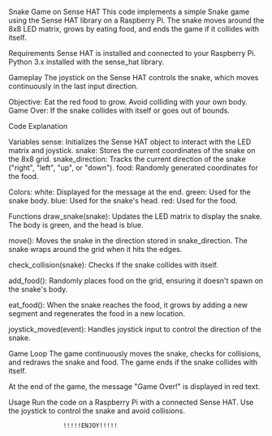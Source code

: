 Snake Game on Sense HAT
This code implements a simple Snake game using the Sense HAT library on a Raspberry Pi. The snake moves around the 8x8 LED matrix, grows by eating food, and ends the game if it collides with itself.

Requirements
Sense HAT is installed and connected to your Raspberry Pi.
Python 3.x installed with the sense_hat library. 

Gameplay
The joystick on the Sense HAT controls the snake, which moves continuously in the last input direction.

Objective: Eat the red food to grow. Avoid colliding with your own body.
Game Over: If the snake collides with itself or goes out of bounds.

Code Explanation

Variables
   sense: Initializes the Sense HAT object to interact with the LED matrix and joystick.
   snake: Stores the current coordinates of the snake on the 8x8 grid.
   snake_direction: Tracks the current direction of the snake ("right", "left", "up", or "down").
   food: Randomly generated coordinates for the food.

Colors:
   white: Displayed for the message at the end.
   green: Used for the snake body.
   blue: Used for the snake's head.
   red: Used for the food.

Functions
   draw_snake(snake): Updates the LED matrix to display the snake. The body is green, and the head is blue.

   move(): Moves the snake in the direction stored in snake_direction. The snake wraps around the grid when it hits the edges.

   check_collision(snake): Checks if the snake collides with itself.

   add_food(): Randomly places food on the grid, ensuring it doesn't spawn on the snake's body.

   eat_food(): When the snake reaches the food, it grows by adding a new segment and regenerates the food in a new location.

   joystick_moved(event): Handles joystick input to control the direction of the snake.

Game Loop
The game continuously moves the snake, checks for collisions, and redraws the snake and food. The game ends if the snake collides with itself.

At the end of the game, the message "Game Over!" is displayed in red text.

Usage
Run the code on a Raspberry Pi with a connected Sense HAT.
Use the joystick to control the snake and avoid collisions.


                   !!!!!ENJOY!!!!!
